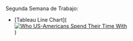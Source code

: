 Segunda Semana de Trabajo:

* [Tableau Line Chart](<div class='tableauPlaceholder' id='viz1669775025221' style='position: relative'><noscript><a href='#'><img alt='Who US-Americans Spend Their Time With ' src='https:&#47;&#47;public.tableau.com&#47;static&#47;images&#47;FP&#47;FPJHBTZ3Q&#47;1_rss.png' style='border: none' /></a></noscript><object class='tableauViz'  style='display:none;'><param name='host_url' value='https%3A%2F%2Fpublic.tableau.com%2F' /> <param name='embed_code_version' value='3' /> <param name='path' value='shared&#47;FPJHBTZ3Q' /> <param name='toolbar' value='yes' /><param name='static_image' value='https:&#47;&#47;public.tableau.com&#47;static&#47;images&#47;FP&#47;FPJHBTZ3Q&#47;1.png' /> <param name='animate_transition' value='yes' /><param name='display_static_image' value='yes' /><param name='display_spinner' value='yes' /><param name='display_overlay' value='yes' /><param name='display_count' value='yes' /><param name='language' value='es-ES' /><param name='filter' value='publish=yes' /></object></div>                <script type='text/javascript'>                    var divElement = document.getElementById('viz1669775025221');                    var vizElement = divElement.getElementsByTagName('object')[0];                    vizElement.style.width='100%';vizElement.style.height=(divElement.offsetWidth*0.75)+'px';                    var scriptElement = document.createElement('script');                    scriptElement.src = 'https://public.tableau.com/javascripts/api/viz_v1.js';                    vizElement.parentNode.insertBefore(scriptElement, vizElement);                </script>)
